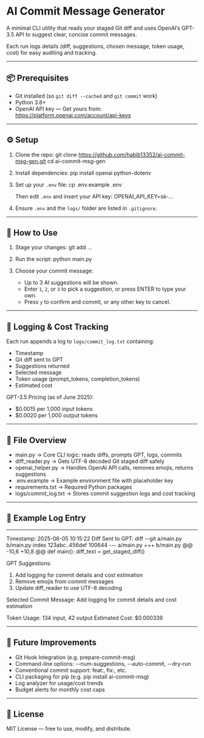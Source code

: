 AI Commit Message Generator
===========================

A minimal CLI utility that reads your staged Git diff and uses OpenAI’s GPT-3.5 API to suggest clear, concise commit messages.

Each run logs details (diff, suggestions, chosen message, token usage, cost) for easy auditing and tracking.

------------------------------------------------------------

📦 Prerequisites
----------------
- Git installed (so `git diff --cached` and `git commit` work)
- Python 3.8+
- OpenAI API key — Get yours from: https://platform.openai.com/account/api-keys

------------------------------------------------------------

⚙️ Setup
--------
1. Clone the repo:
   git clone https://github.com/habib13352/ai-commit-msg-gen.git
   cd ai-commit-msg-gen

2. Install dependencies:
   pip install openai python-dotenv

3. Set up your `.env` file:
   cp .env.example .env

   Then edit `.env` and insert your API key:
   OPENAI_API_KEY=sk-...

4. Ensure `.env` and the `logs/` folder are listed in `.gitignore`.

------------------------------------------------------------

🚀 How to Use
-------------
1. Stage your changes:
   git add <file1> <file2> ...

2. Run the script:
   python main.py

3. Choose your commit message:
   - Up to 3 AI suggestions will be shown.
   - Enter `1`, `2`, or `3` to pick a suggestion, or press ENTER to type your own.
   - Press `y` to confirm and commit, or any other key to cancel.

------------------------------------------------------------

🧾 Logging & Cost Tracking
--------------------------
Each run appends a log to `logs/commit_log.txt` containing:

- Timestamp
- Git diff sent to GPT
- Suggestions returned
- Selected message
- Token usage (prompt_tokens, completion_tokens)
- Estimated cost

GPT-3.5 Pricing (as of June 2025):
- $0.0015 per 1,000 input tokens
- $0.0020 per 1,000 output tokens

------------------------------------------------------------

📁 File Overview
----------------
- main.py              → Core CLI logic: reads diffs, prompts GPT, logs, commits
- diff_reader.py       → Gets UTF-8 decoded Git staged diff safely
- openai_helper.py     → Handles OpenAI API calls, removes emojis, returns suggestions
- .env.example         → Example environment file with placeholder key
- requirements.txt     → Required Python packages
- logs/commit_log.txt  → Stores commit suggestion logs and cost tracking

------------------------------------------------------------

📝 Example Log Entry
--------------------
---
Timestamp: 2025-06-05 10:15:22
Diff Sent to GPT:
diff --git a/main.py b/main.py
index 123abc..456def 100644
--- a/main.py
+++ b/main.py
@@ -10,6 +10,8 @@ def main():
     diff_text = get_staged_diff()

GPT Suggestions:
1. Add logging for commit details and cost estimation
2. Remove emojis from commit messages
3. Update diff_reader to use UTF-8 decoding

Selected Commit Message: Add logging for commit details and cost estimation

Token Usage: 134 input, 42 output
Estimated Cost: $0.000339

------------------------------------------------------------

🔮 Future Improvements
----------------------
- Git Hook Integration (e.g. prepare-commit-msg)
- Command-line options: --num-suggestions, --auto-commit, --dry-run
- Conventional commit support: feat:, fix:, etc.
- CLI packaging for pip (e.g. pip install ai-commit-msg)
- Log analyzer for usage/cost trends
- Budget alerts for monthly cost caps

------------------------------------------------------------

📜 License
----------
MIT License — free to use, modify, and distribute.